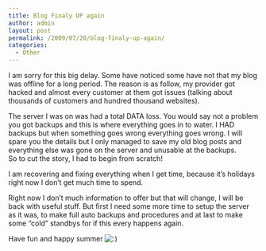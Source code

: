 ```yaml
---
title: Blog Finaly UP again
author: admin
layout: post
permalink: /2009/07/20/blog-finaly-up-again/
categories:
  - Other
---
```

I am sorry for this big delay. Some have noticed some have not that my blog was offline for a long period. The reason is as follow, my provider got hacked and almost every customer at them got issues (talking about thousands of customers and hundred thousand websites). <!--more-->

  
The server I was on was had a total DATA loss. You would say not a problem you got backups and this is where everything goes in to water. I HAD backups but when something goes wrong everything goes wrong. I will spare you the details but I only managed to save my old blog posts and everything else was gone on the server and unusable at the backups.  
So to cut the story, I had to begin from scratch!

I am recovering and fixing everything when I get time, because it&#8217;s holidays right now I don&#8217;t get much time to spend.

Right now I don&#8217;t much information to offer but that will change, I will be back with useful stuff. But first I need some more time to setup the server as it was, to make full auto backups and procedures and at last to make some “cold” standbys for if this every happens again.

Have fun and happy summer <img src='http://blog.coralic.nl/wp-includes/images/smilies/icon_smile.gif' alt=':)' class='wp-smiley' />